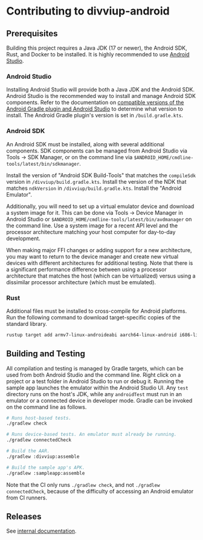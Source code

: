 # Contributing to divviup-android

## Prerequisites

Building this project requires a Java JDK (17 or newer), the Android SDK, Rust,
and Docker to be installed. It is highly recommended to use [Android
Studio](https://developer.android.com/studio).

### Android Studio

Installing Android Studio will provide both a Java JDK and the Android SDK.
Android Studio is the recommended way to install and manage Android SDK
components. Refer to the documentation on [compatible versions of the Android
Gradle plugin and Android Studio][compat-docs] to determine what version to
install. The Android Gradle plugin's version is set in `/build.gradle.kts`.

[compat-docs]:
    https://developer.android.com/studio/releases#android_gradle_plugin_and_android_studio_compatibility

### Android SDK

An Android SDK must be installed, along with several additional components. SDK
components can be managed from Android Studio via Tools -> SDK Manager, or on
the command line via `$ANDROID_HOME/cmdline-tools/latest/bin/sdkmanager`.

Install the version of "Android SDK Build-Tools" that matches the `compileSdk`
version in `/divviup/build.gradle.kts`. Install the version of the NDK that
matches `ndkVersion` in `/divviup/build.gradle.kts`. Install the "Android
Emulator".

Additionally, you will need to set up a virtual emulator device and download a
system image for it. This can be done via Tools -> Device Manager in Android
Studio or `$ANDROID_HOME/cmdline-tools/latest/bin/avdmanager` on the command
line. Use a system image for a recent API level and the processor architecture
matching your host computer for day-to-day development.

When making major FFI changes or adding support for a new architecture, you may
want to return to the device manager and create new virtual devices with
different architectures for additional testing. Note that there is a significant
performance difference between using a processor architecture that matches the
host (which can be virtualized) versus using a dissimilar processor architecture
(which must be emulated).

### Rust

Additional files must be installed to cross-compile for Android platforms. Run
the following command to download target-specific copies of the standard
library.

```sh
rustup target add armv7-linux-androideabi aarch64-linux-android i686-linux-android x86_64-linux-android
```

## Building and Testing

All compilation and testing is managed by Gradle targets, which can be used from
both Android Studio and the command line. Right click on a project or a test
folder in Android Studio to run or debug it. Running the sample app launches the
emulator within the Android Studio UI. Any `test` directory runs on the host's
JDK, while any `androidTest` must run in an emulator or a connected device in
developer mode. Gradle can be invoked on the command line as follows.

```sh
# Runs host-based tests.
./gradlew check

# Runs device-based tests. An emulator must already be running.
./gradlew connectedCheck

# Build the AAR.
./gradlew :divviup:assemble

# Build the sample app's APK.
./gradlew :sampleapp:assemble
```

Note that the CI only runs `./gradlew check`, and not `./gradlew
connectedCheck`, because of the difficulty of accessing an Android emulator from
CI runners.

## Releases

See [internal
documentation](https://github.com/divviup/docs/blob/main/janus/releasing-janus.md#generating-a-release-1).
